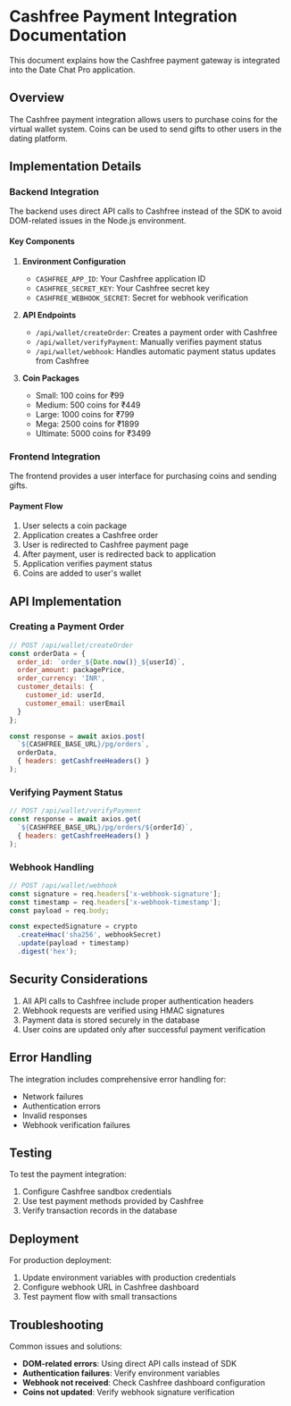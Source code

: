 # Cashfree Payment Integration Documentation

This document explains how the Cashfree payment gateway is integrated into the Date Chat Pro application.

## Overview

The Cashfree payment integration allows users to purchase coins for the virtual wallet system. Coins can be used to send gifts to other users in the dating platform.

## Implementation Details

### Backend Integration

The backend uses direct API calls to Cashfree instead of the SDK to avoid DOM-related issues in the Node.js environment.

#### Key Components

1. **Environment Configuration**
   - `CASHFREE_APP_ID`: Your Cashfree application ID
   - `CASHFREE_SECRET_KEY`: Your Cashfree secret key
   - `CASHFREE_WEBHOOK_SECRET`: Secret for webhook verification

2. **API Endpoints**
   - `/api/wallet/createOrder`: Creates a payment order with Cashfree
   - `/api/wallet/verifyPayment`: Manually verifies payment status
   - `/api/wallet/webhook`: Handles automatic payment status updates from Cashfree

3. **Coin Packages**
   - Small: 100 coins for ₹99
   - Medium: 500 coins for ₹449
   - Large: 1000 coins for ₹799
   - Mega: 2500 coins for ₹1899
   - Ultimate: 5000 coins for ₹3499

### Frontend Integration

The frontend provides a user interface for purchasing coins and sending gifts.

#### Payment Flow

1. User selects a coin package
2. Application creates a Cashfree order
3. User is redirected to Cashfree payment page
4. After payment, user is redirected back to application
5. Application verifies payment status
6. Coins are added to user's wallet

## API Implementation

### Creating a Payment Order

```javascript
// POST /api/wallet/createOrder
const orderData = {
  order_id: `order_${Date.now()}_${userId}`,
  order_amount: packagePrice,
  order_currency: 'INR',
  customer_details: {
    customer_id: userId,
    customer_email: userEmail
  }
};

const response = await axios.post(
  `${CASHFREE_BASE_URL}/pg/orders`,
  orderData,
  { headers: getCashfreeHeaders() }
);
```

### Verifying Payment Status

```javascript
// POST /api/wallet/verifyPayment
const response = await axios.get(
  `${CASHFREE_BASE_URL}/pg/orders/${orderId}`,
  { headers: getCashfreeHeaders() }
);
```

### Webhook Handling

```javascript
// POST /api/wallet/webhook
const signature = req.headers['x-webhook-signature'];
const timestamp = req.headers['x-webhook-timestamp'];
const payload = req.body;

const expectedSignature = crypto
  .createHmac('sha256', webhookSecret)
  .update(payload + timestamp)
  .digest('hex');
```

## Security Considerations

1. All API calls to Cashfree include proper authentication headers
2. Webhook requests are verified using HMAC signatures
3. Payment data is stored securely in the database
4. User coins are updated only after successful payment verification

## Error Handling

The integration includes comprehensive error handling for:
- Network failures
- Authentication errors
- Invalid responses
- Webhook verification failures

## Testing

To test the payment integration:
1. Configure Cashfree sandbox credentials
2. Use test payment methods provided by Cashfree
3. Verify transaction records in the database

## Deployment

For production deployment:
1. Update environment variables with production credentials
2. Configure webhook URL in Cashfree dashboard
3. Test payment flow with small transactions

## Troubleshooting

Common issues and solutions:
- **DOM-related errors**: Using direct API calls instead of SDK
- **Authentication failures**: Verify environment variables
- **Webhook not received**: Check Cashfree dashboard configuration
- **Coins not updated**: Verify webhook signature verification